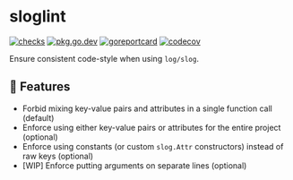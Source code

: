 # sloglint

[![checks](https://github.com/tmzane/sloglint/actions/workflows/checks.yml/badge.svg)](https://github.com/tmzane/sloglint/actions/workflows/checks.yml)
[![pkg.go.dev](https://pkg.go.dev/badge/go.tmz.dev/sloglint.svg)](https://pkg.go.dev/go.tmz.dev/sloglint)
[![goreportcard](https://goreportcard.com/badge/go.tmz.dev/sloglint)](https://goreportcard.com/report/go.tmz.dev/sloglint)
[![codecov](https://codecov.io/gh/tmzane/sloglint/branch/main/graph/badge.svg)](https://codecov.io/gh/tmzane/sloglint)

Ensure consistent code-style when using `log/slog`.

## 🚀 Features

* Forbid mixing key-value pairs and attributes in a single function call (default)
* Enforce using either key-value pairs or attributes for the entire project (optional)
* Enforce using constants (or custom `slog.Attr` constructors) instead of raw keys (optional)
* [WIP] Enforce putting arguments on separate lines (optional)

